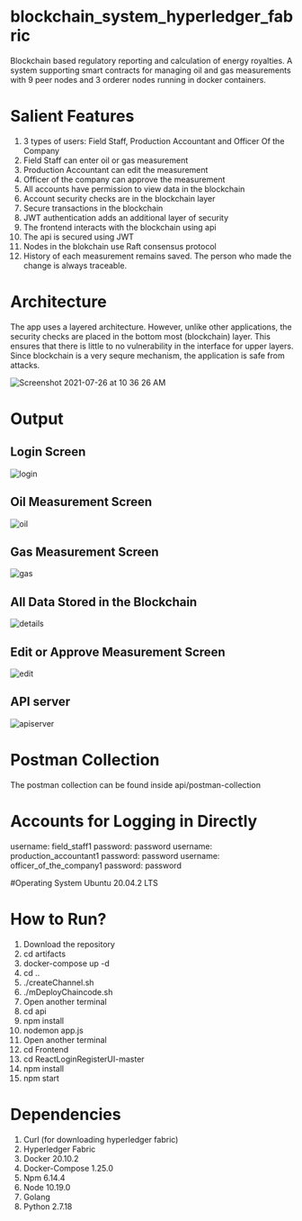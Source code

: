 # blockchain_system_hyperledger_fabric
Blockchain based regulatory reporting and calculation of energy royalties. A system supporting smart contracts for managing oil and gas measurements with 9 peer nodes and 3 orderer nodes running in docker containers.

# Salient Features
1. 3 types of users: Field Staff, Production Accountant and Officer Of the Company
2. Field Staff can enter oil or gas measurement
3. Production Accountant can edit the measurement
4. Officer of the company can approve the measurement
5. All accounts have permission to view data in the blockchain
6. Account security checks are in the blockchain layer
7. Secure transactions in the blockchain
8. JWT authentication adds an additional layer of security
9. The frontend interacts with the blockchain using api
10. The api is secured using JWT
11. Nodes in the blokchain use Raft consensus protocol
12. History of each measurement remains saved. The person who made the change is always traceable.

# Architecture
The app uses a layered architecture. However, unlike other applications, the security checks are placed in the bottom most (blockchain) layer. This ensures that there is little to no vulnerability in the interface for upper layers. Since blockchain is a very sequre mechanism, the application is safe from attacks.

![Screenshot 2021-07-26 at 10 36 26 AM](https://user-images.githubusercontent.com/60880656/127681584-e83b6a42-3dbb-4952-b3b1-cbb39635ebba.png)


# Output

## Login Screen
![login](https://user-images.githubusercontent.com/60880656/127679794-01e0005b-0ca2-409f-990e-3f8faf8bd0e9.png)

## Oil Measurement Screen
![oil](https://user-images.githubusercontent.com/60880656/127679825-b2058673-8b3b-49dd-92c7-96f22e124461.png)

## Gas Measurement Screen
![gas](https://user-images.githubusercontent.com/60880656/127679832-59b82a6b-7edc-459a-a3c9-04f123694a13.png)

## All Data Stored in the Blockchain
![details](https://user-images.githubusercontent.com/60880656/127679849-7bc97428-b3c7-44c7-905e-116220e75897.png)

## Edit or Approve Measurement Screen
![edit](https://user-images.githubusercontent.com/60880656/127679861-b1e69e36-e24f-4ff7-99c1-e0691e70180c.png)

## API server
![apiserver](https://user-images.githubusercontent.com/60880656/127679898-4fba4d08-d929-4481-b8e6-9288d2e89557.png)


# Postman Collection
The postman collection can be found inside api/postman-collection

# Accounts for Logging in Directly
username: field_staff1 password: password
username: production_accountant1 password: password
username: officer_of_the_company1 password: password

#Operating System
Ubuntu 20.04.2 LTS

# How to Run?
1. Download the repository
2. cd artifacts
3. docker-compose up -d
4. cd ..
5. ./createChannel.sh
6. ./mDeployChaincode.sh
7. Open another terminal
8. cd api
9. npm install
10. nodemon app.js
11. Open another terminal
12. cd Frontend
13. cd ReactLoginRegisterUI-master
14. npm install
15. npm start

# Dependencies
1. Curl (for downloading hyperledger fabric)
2. Hyperledger Fabric
3. Docker 20.10.2
4. Docker-Compose 1.25.0
5. Npm 6.14.4
6. Node 10.19.0
7. Golang
8. Python 2.7.18
